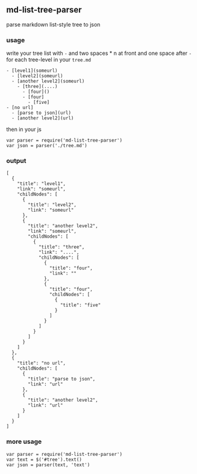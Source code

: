 ## md-list-tree-parser
parse markdown list-style tree to json

### usage
write your tree list with `-` and two spaces * n at front and one space after `-` for each tree-level in your `tree.md`
```
- [level1](someurl)
  - [level2](someurl)
  - [another level2](someurl)
    - [three](....)
      - [four]()
      - [four]
        - [five]
- [no url]
  - [parse to json](url)
  - [another level2](url)

```
then in your js
```
var parser = require('md-list-tree-parser')
var json = parser('./tree.md')
```
### output
```
[
  {
    "title": "level1",
    "link": "someurl",
    "childNodes": [
      {
        "title": "level2",
        "link": "someurl"
      },
      {
        "title": "another level2",
        "link": "someurl",
        "childNodes": [
          {
            "title": "three",
            "link": "....",
            "childNodes": [
              {
                "title": "four",
                "link": ""
              },
              {
                "title": "four",
                "childNodes": [
                  {
                    "title": "five"
                  }
                ]
              }
            ]
          }
        ]
      }
    ]
  },
  {
    "title": "no url",
    "childNodes": [
      {
        "title": "parse to json",
        "link": "url"
      },
      {
        "title": "another level2",
        "link": "url"
      }
    ]
  }
]
```

### more usage
```
var parser = require('md-list-tree-parser')
var text = $('#tree').text()
var json = parser(text, 'text')
```
